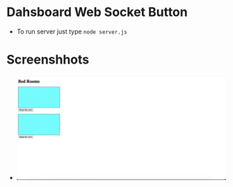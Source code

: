 # Dahsboard Web Socket Button
  - To run server just type `node server.js`
# Screenshhots
 - ![Alt text](dashboard-screen.png "Title")
